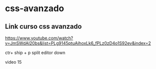 # css-avanzado

## Link curso css avanzado
https://www.youtube.com/watch?v=JmSWdAl20bs&list=PLg9145ptuAihoxLk6_fPLz0zD4o1S92ev&index=2

ctr+ ship + p  split editor down

video 15